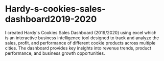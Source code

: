 # Hardy-s-cookies-sales-dashboard2019-2020
I created Hardy's Cookies Sales Dashboard (2019/2020) using excel which is an interactive business intelligence tool designed to track and analyze the sales, profit, and performance of different cookie products across multiple cities. The dashboard provides key insights into revenue trends, product performance, and business growth opportunities.

